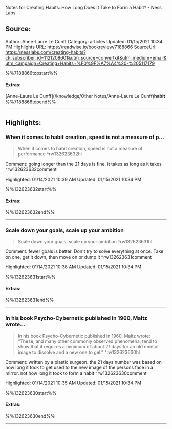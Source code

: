 Notes for Creating Habits: How Long Does It Take to Form a Habit? - Ness Labs

## Source:
Author: Anne-Laure Le Cunff
Category: articles
Updated: 01/15/2021 10:34 PM
Highlights URL: https://readwise.io/bookreview/7188866
SourceUrl: https://nesslabs.com/creating-habits?ck_subscriber_id=1121208601&utm_source=convertkit&utm_medium=email&utm_campaign=Creating+Habits+%F0%9F%A7%A4%20-%205117179

%%7188866topstart%%
#### Extras:
[Anne-Laure Le Cunff](/knowledge/Other Notes/Anne-Laure Le Cunff)**habit**
%%7188866topend%%


 
-----
 ## Highlights:

### When it comes to habit creation, speed is not a measure of p...
>When it comes to habit creation, speed is not a measure of performance ^rw132623632hl

Comment: going longer than the 21 days is fine. it takes as long as it takes ^rw132623632comment

Highlighted: 01/14/2021 10:39 AM
Updated: 01/15/2021 10:34 PM

%%132623632start%%
#### Extras:

%%132623632end%%



------

### Scale down your goals, scale up your ambition
>Scale down your goals, scale up your ambition ^rw132623631hl

Comment: fewer goals is better. Don't try to solve everything at once. Take on one, get it down, then move on or dump it ^rw132623631comment

Highlighted: 01/14/2021 10:38 AM
Updated: 01/15/2021 10:34 PM

%%132623631start%%
#### Extras:

%%132623631end%%



------

### In his book Psycho-Cybernetic published in 1960, Maltz wrote...
>In his book Psycho-Cybernetic published in 1960, Maltz wrote: “These, and many other commonly observed phenomena, tend to show that it requires a minimum of about 21 days for an old mental image to dissolve and a new one to gel.” ^rw132623630hl

Comment: written by a plastic surgeon. the 21 days number was based on how long it took to get used to the new image of the persons face in a mirror. not how long it took to form a habit ^rw132623630comment

Highlighted: 01/14/2021 10:35 AM
Updated: 01/15/2021 10:34 PM

%%132623630start%%
#### Extras:

%%132623630end%%



------

